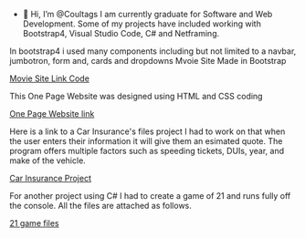 - 👋 Hi, I’m @Coultags
I am currently graduate for Software and Web Development.
Some of my projects have included working with Bootstrap4, Visual Studio Code, C# and Netframing.


In bootstrap4 i used many components including but not limited to a navbar, jumbotron, form and, cards and dropdowns
Mvoie Site Made in Bootstrap

[Movie Site Link Code](https://coultags.github.io/)

This One Page Website was designed using HTML and CSS coding

[One Page Website link](https://coultags.github.io/One_Page_Website/)

Here is a link to a Car Insurance's files project I had to work on that when the user enters their information it will  give them an esimated quote. 
The program offers multiple factors such as speeding tickets, DUIs, year, and make of the vehicle.

[Car Insurance Project](https://github.com/Coultags/C-and-.Net-Framework/tree/main/C%23%20Part%202/CarInsurance)

For another project using C# I had to create a game of 21 and runs fully off the console. All the files are attached as follows.

[21 game files](https://github.com/Coultags/C-and-.Net-Framework/tree/main/C%23%20Part%202/TwentyOne.2/TwentyOne.2)
